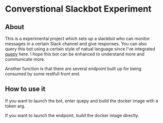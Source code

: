 # Converstional Slackbot Experiment

## About

This is a experimental project which sets up a slackbot who can monitor messages in a certain Slack channel and give responses.
You can also query this bot using a certain style of natual language since I've integrated [quepy](https://github.com/machinalis/quepy) here.
I hope this bot can be enhanced to understand more and communicate more.

Another function is that there are several endpoint built up for being consumed by some restfull front end.

## How to use it

If you want to launch the bot, enter quepy and build the docker image with a token arg.

If you want to launch the endpoint, build the docker image directly.


